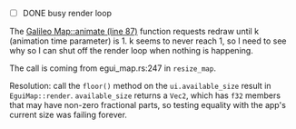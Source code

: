 
- [ ] DONE busy render loop

The [Galileo Map::animate (line 87)](../galileo/galileo/src/map/mod.rs)
function requests redraw until k (animation time parameter) is 1. k seems to
never reach 1, so I need to see why so I can shut off the render loop when
nothing is happening.

The call is coming from egui_map.rs:247 in `resize_map`. 

Resolution: call the `floor()` method on the `ui.available_size` result in
`EguiMap::render`. `available_size` returns a `Vec2`, which has `f32` members
that may have non-zero fractional parts, so testing equality with the app's
current size was failing forever.


